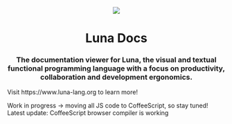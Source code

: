 
<p align="center">
<img src="https://github.com/luna/luna-studio/raw/master/resources/logo.ico"
style="margin: 0 auto;">
</p>

<h1 align="center">Luna Docs</h1>
<h3 align="center">The documentation viewer for Luna, the visual and textual
functional programming language with a focus on productivity, collaboration
and development ergonomics.</h3>
Visit https://www.luna-lang.org to learn more!

Work in progress -> moving all JS code to CoffeeScript, so stay tuned!
Latest update: CoffeeScript browser compiler is working
